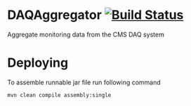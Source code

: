 # DAQAggregator [![Build Status](http://8675a782.ngrok.io/jenkins/buildStatus/icon?job=DAQAggregator)](http://6713d71a.ngrok.io/jenkins/me/my-views/view/All/job/DAQAggregator/)
Aggregate monitoring data from the CMS DAQ system




# Deploying
To assemble runnable jar file run following command
```
mvn clean compile assembly:single
```
